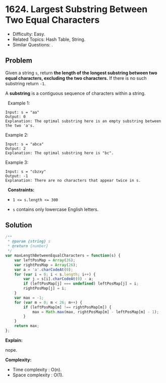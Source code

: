 # 1624. Largest Substring Between Two Equal Characters

- Difficulty: Easy.
- Related Topics: Hash Table, String.
- Similar Questions: .

## Problem

Given a string `s`, return **the length of the longest substring between two equal characters, excluding the two characters.** If there is no such substring return `-1`.

A **substring** is a contiguous sequence of characters within a string.

 
Example 1:

```
Input: s = "aa"
Output: 0
Explanation: The optimal substring here is an empty substring between the two 'a's.
```

Example 2:

```
Input: s = "abca"
Output: 2
Explanation: The optimal substring here is "bc".
```

Example 3:

```
Input: s = "cbzxy"
Output: -1
Explanation: There are no characters that appear twice in s.
```

 
**Constraints:**


	
- `1 <= s.length <= 300`
	
- `s` contains only lowercase English letters.



## Solution

```javascript
/**
 * @param {string} s
 * @return {number}
 */
var maxLengthBetweenEqualCharacters = function(s) {
    var leftPosMap = Array(26);
    var rightPosMap = Array(26);
    var a = 'a'.charCodeAt(0);
    for (var i = 0; i < s.length; i++) {
        var j = s[i].charCodeAt(0) - a;
        if (leftPosMap[j] === undefined) leftPosMap[j] = i;
        rightPosMap[j] = i;
    }
    var max = -1;
    for (var m = 0; m < 26; m++) {
        if (leftPosMap[m] !== rightPosMap[m]) {
            max = Math.max(max, rightPosMap[m] - leftPosMap[m] - 1);
        }
    }
    return max;
};
```

**Explain:**

nope.

**Complexity:**

* Time complexity : O(n).
* Space complexity : O(1).
